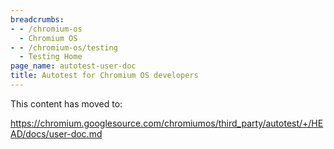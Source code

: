 ```yaml
---
breadcrumbs:
- - /chromium-os
  - Chromium OS
- - /chromium-os/testing
  - Testing Home
page_name: autotest-user-doc
title: Autotest for Chromium OS developers
---
```


This content has moved to:

<https://chromium.googlesource.com/chromiumos/third_party/autotest/+/HEAD/docs/user-doc.md>